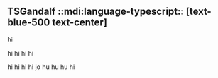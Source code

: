 
## TSGandalf ::mdi:language-typescript:: [text-blue-500 text-center]

<head>
<title>tinypages!</title>
</head>

<Counter/>
hi

hi hi hi hi

hi
hi hi hi jo hu hu  hu hi